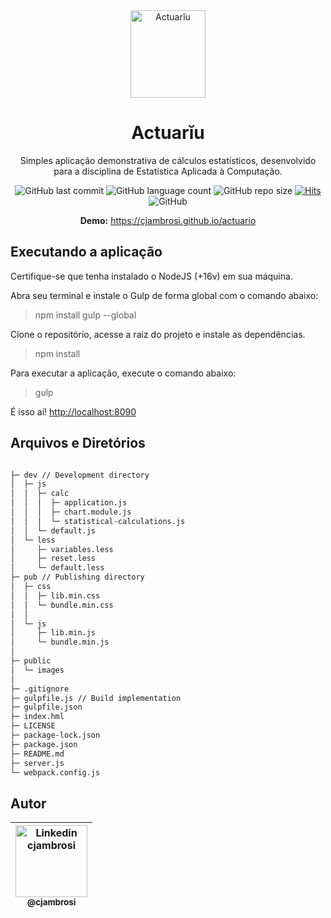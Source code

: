 <div align="center">
  <img src="https://user-images.githubusercontent.com/9125404/82073371-87cca380-96af-11ea-9c1e-55ec559e5432.png" width=120px height=140px alt="Actuarĭu" />
</div>

<div align="center">

# Actuarĭu

Simples aplicação demonstrativa de cálculos estatísticos, desenvolvido para a disciplina de Estatística Aplicada à Computação.

![GitHub last commit](https://img.shields.io/github/last-commit/cjambrosi/actuario?color=%2379C83D&label=Last%20Commit)
![GitHub language count](https://img.shields.io/github/languages/count/cjambrosi/actuario?label=Languages)
![GitHub repo size](https://img.shields.io/github/repo-size/cjambrosi/actuario?label=Repo.%20Size)
[![Hits](https://hits.seeyoufarm.com/api/count/incr/badge.svg?url=https%3A%2F%2Fgithub.com%2Fcjambrosi%2Factuario&count_bg=%2379C83D&title_bg=%23555555&icon=&icon_color=%23E7E7E7&title=Hits&edge_flat=false)](https://hits.seeyoufarm.com)
![GitHub](https://img.shields.io/github/license/cjambrosi/actuario?label=Licence)

**Demo:** <https://cjambrosi.github.io/actuario>

</div>

## Executando a aplicação

Certifique-se que tenha instalado o NodeJS (+16v) em sua máquina.

Abra seu terminal e instale o Gulp de forma global com o comando abaixo:

> npm install gulp --global

Clone o repositório, acesse a raiz do projeto e instale as dependências.

> npm install

Para executar a aplicação, execute o comando abaixo:

> gulp

É isso aí! <http://localhost:8090>

## Arquivos e Diretórios

```bash

├─ dev // Development directory
│  ├─ js
│  │  ├─ calc
│  │  │  ├─ application.js
│  │  │  ├─ chart.module.js
│  │  │  └─ statistical-calculations.js
│  │  └─ default.js
│  └─ less
│     ├─ variables.less
│     ├─ reset.less
│     └─ default.less
├─ pub // Publishing directory
│  ├─ css
│  │  ├─ lib.min.css
│  │  └─ bundle.min.css
│  │
│  └─ js
│     ├─ lib.min.js
│     └─ bundle.min.js
│
├─ public
│  └─ images
│
├─ .gitignore
├─ gulpfile.js // Build implementation
├─ gulpfile.json
├─ index.hml
├─ LICENSE
├─ package-lock.json
├─ package.json
├─ README.md
├─ server.js
└─ webpack.config.js
```

## Autor

| [<img src="https://avatars3.githubusercontent.com/u/9125404?s=460&v=4" alt="Linkedin cjambrosi" title="Linkedin/cjambrosi" width=115 /><br><sub>@cjambrosi</sub>](https://www.linkedin.com/in/cjambrosi)
| :---: |
